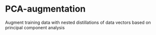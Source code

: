 # PCA-augmentation
Augment training data with nested distillations of data vectors based on principal component analysis
